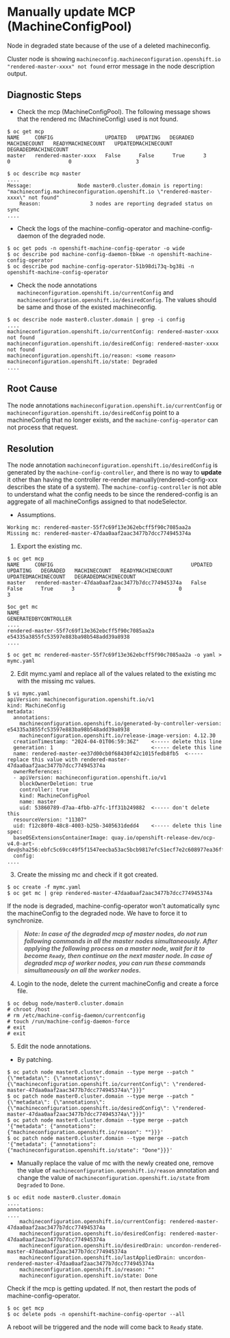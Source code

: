 
# Manually update MCP (MachineConfigPool)

Node in degraded state because of the use of a deleted machineconfig.

Cluster node is showing `machineconfig.machineconfiguration.openshift.io "rendered-master-xxxx" not found` error message in the node description output.

## Diagnostic Steps

- Check the mcp (MachineConfigPool). The following message shows that the rendered mc (MachineConfig) used is not found.
```
$ oc get mcp
NAME     CONFIG                 UPDATED   UPDATING   DEGRADED   MACHINECOUNT   READYMACHINECOUNT   UPDATEDMACHINECOUNT   DEGRADEDMACHINECOUNT
master   rendered-master-xxxx   False      False      True      3              0                   0                     3

$ oc describe mcp master
....
Message:               Node master0.cluster.domain is reporting: "machineconfig.machineconfiguration.openshift.io \"rendered-master-xxxx\" not found"
    Reason:                3 nodes are reporting degraded status on sync
....
```


- Check the logs of the machine-config-operator and machine-config-daemon of the degraded node.
```
$ oc get pods -n openshift-machine-config-operator -o wide
$ oc describe pod machine-config-daemon-tbkwe -n openshift-machine-config-operator
$ oc describe pod machine-config-operator-51b98di73q-bg38i -n openshift-machine-config-operator
```


- Check the node annotations `machineconfiguration.openshift.io/currentConfig` and `machineconfiguration.openshift.io/desiredConfig`. The values should be same and those of the existed machineconfig.
```
$ oc describe node master0.cluster.domain | grep -i config
....
machineconfiguration.openshift.io/currentConfig: rendered-master-xxxx not found
machineconfiguration.openshift.io/desiredConfig: rendered-master-xxxx not found
machineconfiguration.openshift.io/reason: <some reason>
machineconfiguration.openshift.io/state: Degraded
....
```


## Root Cause
The node annotations `machineconfiguration.openshift.io/currentConfig` or `machineconfiguration.openshift.io/desiredConfig` point to a machineConfig that no longer exists, and the `machine-config-operator` can not process that request.


## Resolution
The node annotation `machineconfiguration.openshift.io/desiredConfig` is generated by the `machine-config-controller`, and there is no way to **update** it other than having the controller re-render manually(rendered-config-xxx describes the state of a system). The `machine-config-controller` is not able to understand what the config needs to be since the rendered-config is an aggregate of all machineConfigs assigned to that nodeSelector.

- Assumptions.
```
Working mc: rendered-master-55f7c69f13e362ebcff5f90c7085aa2a
Missing mc: rendered-master-47daa0aaf2aac3477b7dcc774945374a
```


1. Export the existing mc.
```
$ oc get mcp
NAME     CONFIG                                             UPDATED   UPDATING   DEGRADED   MACHINECOUNT   READYMACHINECOUNT   UPDATEDMACHINECOUNT   DEGRADEDMACHINECOUNT
master   rendered-master-47daa0aaf2aac3477b7dcc774945374a   False      False      True      3              0                   0                     3

$oc get mc
NAME                                               GENERATEDBYCONTROLLER
....
rendered-master-55f7c69f13e362ebcff5f90c7085aa2a   e54335a3855fc53597e883ba98b548add39a8938
....

$ oc get mc rendered-master-55f7c69f13e362ebcff5f90c7085aa2a -o yaml > mymc.yaml
```


2. Edit mymc.yaml and replace all of the values related to the existing mc with the missing mc values.
```
$ vi mymc.yaml
apiVersion: machineconfiguration.openshift.io/v1
kind: MachineConfig
metadata:
  annotations:
    machineconfiguration.openshift.io/generated-by-controller-version: e54335a3855fc53597e883ba98b548add39a8938
    machineconfiguration.openshift.io/release-image-version: 4.12.30
  creationTimestamp: "2024-04-01T06:59:36Z"    <----- delete this line
  generation: 1                                <----- delete this line
  name: rendered-master-ee37d00cb0f68430f42c1015fedb8fb5  <----- replace this value with rendered-master-47daa0aaf2aac3477b7dcc774945374a
  ownerReferences:
  - apiVersion: machineconfiguration.openshift.io/v1
    blockOwnerDeletion: true
    controller: true
    kind: MachineConfigPool
    name: master
    uid: 53860789-d7aa-4fbb-a7fc-1ff31b249882  <----- don't delete this
  resourceVersion: "11307"
  uid: f12c80f0-48c8-4003-b25b-3405631dedd4    <----- delete this line
spec:
  baseOSExtensionsContainerImage: quay.io/openshift-release-dev/ocp-v4.0-art-dev@sha256:ebfc5c69cc49f5f1547eecba53ac5bcb9817efc51ecf7e2c608977ea36ff88ae
  config:
....
```


3. Create the missing mc and check if it got created.
```
$ oc create -f mymc.yaml
$ oc get mc | grep rendered-master-47daa0aaf2aac3477b7dcc774945374a
```

If the node is degraded, machine-config-operator won't automatically sync the machineConfig to the degraded node. We have to force it to synchronize.

> ***Note: In case of the degraded mcp of master nodes, do not run following commands in all the master nodes simultaneously. After applying the following process on a master node, wait for it to become `Ready`, then continue on the next master node. In case of degraded mcp of worker nodes, you can run these commands simultaneously on all the worker nodes.***


4. Login to the node, delete the current machineConfig and create a force file.
```
$ oc debug node/master0.cluster.domain
# chroot /host
# rm /etc/machine-config-daemon/currentconfig
# touch /run/machine-config-daemon-force
# exit
# exit
```


5. Edit the node annotations.

- By patching.
```
$ oc patch node master0.cluster.domain --type merge --patch "{\"metadata\": {\"annotations\": {\"machineconfiguration.openshift.io/currentConfig\": \"rendered-master-47daa0aaf2aac3477b7dcc774945374a\"}}}"
$ oc patch node master0.cluster.domain --type merge --patch "{\"metadata\": {\"annotations\": {\"machineconfiguration.openshift.io/desiredConfig\": \"rendered-master-47daa0aaf2aac3477b7dcc774945374a\"}}}"
$ oc patch node master0.cluster.domain --type merge --patch '{"metadata": {"annotations": {"machineconfiguration.openshift.io/reason": ""}}}'
$ oc patch node master0.cluster.domain --type merge --patch '{"metadata": {"annotations": {"machineconfiguration.openshift.io/state": "Done"}}}'
```


- Manually replace the value of mc with the newly created one, remove the value of `machineconfiguration.openshift.io/reason` annotation and change the value of `machineconfiguration.openshift.io/state` from `Degraded` to `Done`.
```
$ oc edit node master0.cluster.domain
....
annotations:
....
    machineconfiguration.openshift.io/currentConfig: rendered-master-47daa0aaf2aac3477b7dcc774945374a
    machineconfiguration.openshift.io/desiredConfig: rendered-master-47daa0aaf2aac3477b7dcc774945374a
    machineconfiguration.openshift.io/desiredDrain: uncordon-rendered-master-47daa0aaf2aac3477b7dcc774945374a
    machineconfiguration.openshift.io/lastAppliedDrain: uncordon-rendered-master-47daa0aaf2aac3477b7dcc774945374a
    machineconfiguration.openshift.io/reason: ""
    machineconfiguration.openshift.io/state: Done
```


Check if the mcp is getting updated. If not, then restart the pods of machine-config-operator.
```
$ oc get mcp
$ oc delete pods -n openshift-machine-config-opertor --all
```


A reboot will be triggered and the node will come back to `Ready` state.

